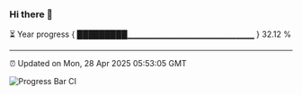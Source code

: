 ### Hi there 👋

⏳ Year progress { █████████▁▁▁▁▁▁▁▁▁▁▁▁▁▁▁▁▁▁▁▁▁ } 32.12 %

---

⏰ Updated on Mon, 28 Apr 2025 05:53:05 GMT

![Progress Bar CI](https://github.com/IshwaranRudhara/GIT-ACTION/workflows/Progress%20Bar%20CI/badge.svg)
